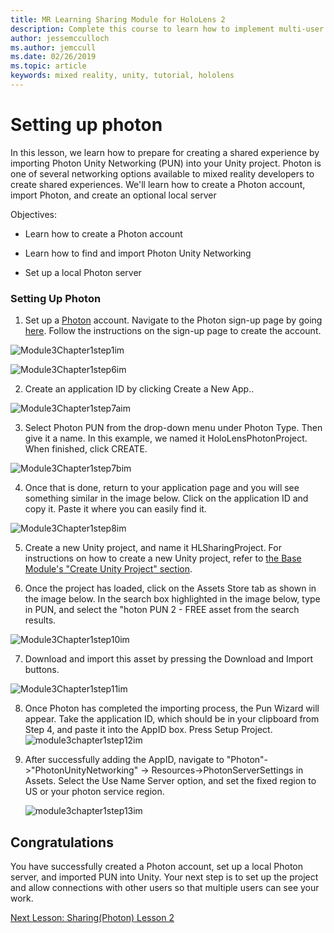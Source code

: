 ```yaml
---
title: MR Learning Sharing Module for HoloLens 2
description: Complete this course to learn how to implement multi-user shared experiences within a HoloLens 2 application.
author: jessemcculloch
ms.author: jemccull
ms.date: 02/26/2019
ms.topic: article
keywords: mixed reality, unity, tutorial, hololens
---
```


# Setting up photon

In this lesson, we learn how to prepare for creating a shared experience by importing Photon Unity Networking (PUN) into your Unity project. Photon is one of several networking options available to mixed reality developers to create shared experiences. We'll learn how to create a Photon account, import Photon, and create an optional local server

Objectives:

* Learn how to create a Photon account

* Learn how to find and import Photon Unity Networking

* Set up a local Photon server

  

### Setting Up Photon

1. Set up a [Photon](https://dashboard.photonengine.com/en-US/Account/SignUp) account. Navigate to the Photon sign-up page by going [here](https://dashboard.photonengine.com/en-US/Account/SignUp). Follow the instructions on the sign-up page to create the account. 
   

![Module3Chapter1step1im](images/module3chapter1step1im.PNG)



![Module3Chapter1step6im](images/module3chapter1step6im.PNG)

2. Create an application ID by clicking Create a New App..

![Module3Chapter1step7aim](images/module3chapter1step7aim.PNG)

3. Select Photon PUN from the drop-down menu under Photon Type. Then give it a name. In this example, we named it HoloLensPhotonProject. When finished, click CREATE.

![Module3Chapter1step7bim](images/module3chapter1step7bim.PNG)

4. Once that is done, return to your application page and you will see something similar in the image below. Click on the application ID and copy it. Paste it where you can easily find it.  

![Module3Chapter1step8im](images/module3chapter1step8im.PNG)

5. Create a new Unity project, and name it HLSharingProject. For instructions on how to create a new Unity project, refer to [the Base Module's "Create Unity Project" section](https://docs.microsoft.com/en-us/windows/mixed-reality/mrlearning-base-ch1#create-new-unity-project). 

6. Once the project has loaded, click on the Assets Store tab as shown in the image below. In the search box highlighted in the image below, type in PUN, and select the "hoton PUN 2 - FREE asset from the search results. 

![Module3Chapter1step10im](images/module3chapter1step10im.PNG)

7. Download and import this asset by pressing the Download and Import buttons.

![Module3Chapter1step11im](images/module3chapter1step11im.PNG)

8. Once Photon has completed the importing process, the Pun Wizard will appear. Take the application ID, which should be in your clipboard from Step 4, and paste it into the AppID box. Press Setup Project. 
![module3chapter1step12im](images/module3chapter1step12im.PNG)

9. After successfully adding the AppID, navigate to "Photon"->"PhotonUnityNetworking" -> Resources->PhotonServerSettings in Assets. Select the Use Name Server option, and set the fixed region to US or your photon service region.

   ![module3chapter1step13im](images/module3chapter1step13im.PNG)

## Congratulations

You have successfully created a Photon account, set up a local Photon server, and imported PUN into Unity. Your next step is to set up the project and allow connections with other users so that multiple users can see your work. 

[Next Lesson: Sharing(Photon) Lesson 2](mrlearning-sharing(photon)-ch2.md)

